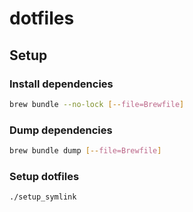 # dotfiles

## Setup

### Install dependencies

```bash
brew bundle --no-lock [--file=Brewfile]
```

### Dump dependencies

```bash
brew bundle dump [--file=Brewfile]
```

### Setup dotfiles

```bash
./setup_symlink
```

